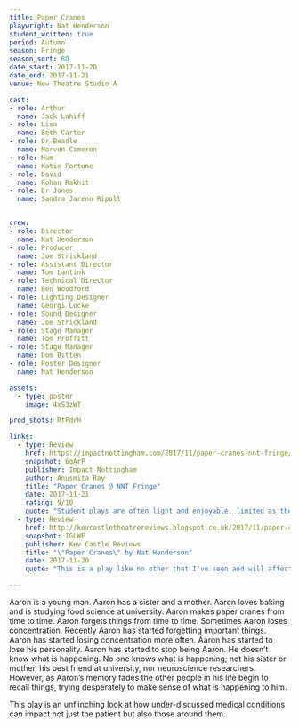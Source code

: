 ```yaml
---
title: Paper Cranes
playwright: Nat Henderson
student_written: true
period: Autumn
season: Fringe
season_sort: 80
date_start: 2017-11-20
date_end: 2017-11-21
venue: New Theatre Studio A

cast:
- role: Arthur
  name: Jack Lahiff
- role: Lisa
  name: Beth Carter
- role: Dr Beadle
  name: Morven Cameron
- role: Mum
  name: Katie Fortune
- role: David
  name: Rohan Rakhit
- role: Dr Jones
  name: Sandra Jareno Ripoll


crew:
- role: Director
  name: Nat Henderson
- role: Producer
  name: Joe Strickland
- role: Assistant Director
  name: Tom Lantink
- role: Technical Director
  name: Ben Woodford
- role: Lighting Designer
  name: Georgi Locke
- role: Sound Designer
  name: Joe Strickland
- role: Stage Manager
  name: Tom Proffitt
- role: Stage Manager
  name: Dom Bitten
- role: Poster Designer
  name: Nat Henderson

assets:
  - type: poster
    image: 4xS3zWT

prod_shots: RfFdrH

links:
  - type: Review
    href: https://impactnottingham.com/2017/11/paper-cranes-nnt-fringe/
    snapshot: 6gArP
    publisher: Impact Nottingham
    author: Anusmita Ray
    title: "Paper Cranes @ NNT Fringe"
    date: 2017-11-21
    rating: 9/10
    quote: "Student plays are often light and enjoyable, limited as they potentially are by their experiences in this world. The thought-provoking nature of Henderson’s writing, however, is truly brilliant and with excellent performances by the cast to support it, the poignant story shines through."
  - type: Review
    href: http://kevcastletheatrereviews.blogspot.co.uk/2017/11/paper-cranes-by-natalie-henderson.html
    snapshot: IGLWE
    publisher: Kev Castle Reviews
    title: "\"Paper Cranes\" by Nat Henderson"
    date: 2017-11-20
    quote: "This is a play like no other that I've seen and will affect a lot of people emotionally. Alzheimers is now the biggest killer of adults beating heart disease and cancer, and the more people are made aware of this sad infliction the better."

---
```


Aaron is a young man. Aaron has a sister and a mother. Aaron loves baking and is studying food science at university. Aaron makes paper cranes from time to time. Aaron forgets things from time to time. Sometimes Aaron loses concentration. Recently Aaron has started forgetting important things. Aaron has started losing concentration more often. Aaron has started to lose his personality. Aaron has started to stop being Aaron. He doesn’t know what is happening. No one knows what is happening; not his sister or mother, his best friend at university, nor neuroscience researchers. However, as Aaron’s memory fades the other people in his life begin to recall things, trying desperately to make sense of what is happening to him. 

This play is an unflinching look at how under-discussed medical conditions can impact not just the patient but also those around them.
